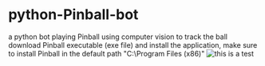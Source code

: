 # python-Pinball-bot
a python bot playing Pinball using computer vision to track the ball
download Pinball executable (exe file) and install the application, make sure to install Pinball in the default path "C:\Program Files (x86)"
![this is a test](https://media.giphy.com/media/vFKqnCdLPNOKc/giphy.gif)

